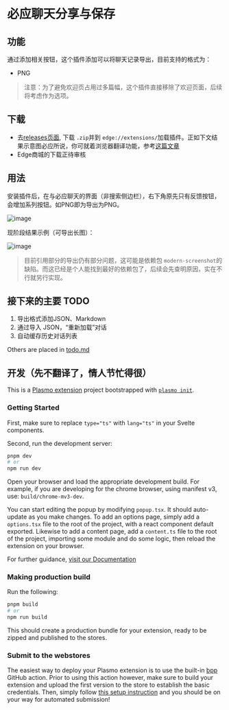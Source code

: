 # 必应聊天分享与保存

## 功能

通过添加相关按钮，这个插件添加可以将聊天记录导出，目前支持的格式为：

- PNG

> 注意：为了避免欢迎页占用过多篇幅，这个插件直接移除了欢迎页面，后续将考虑作为选项。

## 下载

- 去[releases页面](https://github.com/gantrol/Bing-Chat-Saver/releases/), 下载 `.zip`并到 `edge://extensions/`加载插件。正如下文结果示意图必应所说，你可就着浏览器翻译功能，参考[这篇文章](https://www.howtogeek.com/510543/how-to-install-and-use-extensions-in-the-new-microsoft-edge/)
- Edge商城的下载正待审核

## 用法

安装插件后，在与必应聊天的界面（非搜索侧边栏），右下角原先只有反馈按钮，会增加系列按钮。如PNG即为导出为PNG。

![image](https://user-images.githubusercontent.com/31330732/218730012-7a7a7f0d-1762-4d9c-b9b9-d6cb05f21382.png)


现阶段结果示例（可导出长图）：

![image](https://user-images.githubusercontent.com/31330732/218740485-168e6f0c-1922-4e0c-969f-92fe748ef915.png)

> 目前引用部分的导出仍有部分问题，这可能是依赖包 `modern-screenshot`的缺陷。而这已经是个人能找到最好的依赖包了，后续会先查明原因，实在不行就另行实现。

## 接下来的主要 TODO

1. 导出格式添加JSON、Markdown
2. 通过导入 JSON，“重新加载”对话
3. 自动缓存历史对话列表

Others are placed in [todo.md](todo.md)

## 开发（先不翻译了，情人节忙得很）

This is a [Plasmo extension](https://docs.plasmo.com/) project bootstrapped with [`plasmo init`](https://www.npmjs.com/package/plasmo).

### Getting Started

First, make sure to replace `type="ts"` with `lang="ts"` in your Svelte components.

Second, run the development server:

```bash
pnpm dev
# or
npm run dev
```

Open your browser and load the appropriate development build. For example, if you are developing for the chrome browser, using manifest v3, use: `build/chrome-mv3-dev`.

You can start editing the popup by modifying `popup.tsx`. It should auto-update as you make changes. To add an options page, simply add a `options.tsx` file to the root of the project, with a react component default exported. Likewise to add a content page, add a `content.ts` file to the root of the project, importing some module and do some logic, then reload the extension on your browser.

For further guidance, [visit our Documentation](https://docs.plasmo.com/)

### Making production build

Run the following:

```bash
pnpm build
# or
npm run build
```

This should create a production bundle for your extension, ready to be zipped and published to the stores.

### Submit to the webstores

The easiest way to deploy your Plasmo extension is to use the built-in [bpp](https://bpp.browser.market) GitHub action. Prior to using this action however, make sure to build your extension and upload the first version to the store to establish the basic credentials. Then, simply follow [this setup instruction](https://docs.plasmo.com/framework/workflows/submit) and you should be on your way for automated submission!
